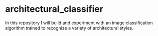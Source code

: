 # architectural_classifier
In this repository I will build and experiment with an image classification algorithm trained to recognize a variety of architectural styles.
